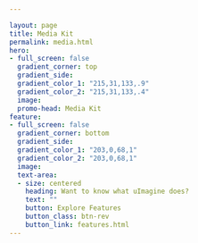 ```yaml
---

layout: page
title: Media Kit
permalink: media.html
hero:
- full_screen: false
  gradient_corner: top
  gradient_side:
  gradient_color_1: "215,31,133,.9"
  gradient_color_2: "215,31,133,.4"
  image:
  promo-head: Media Kit
feature:
- full_screen: false
  gradient_corner: bottom
  gradient_side:
  gradient_color_1: "203,0,68,1"
  gradient_color_2: "203,0,68,1"
  image:
  text-area:
  - size: centered
    heading: Want to know what uImagine does?
    text: ""
    button: Explore Features
    button_class: btn-rev
    button_link: features.html
---
```

